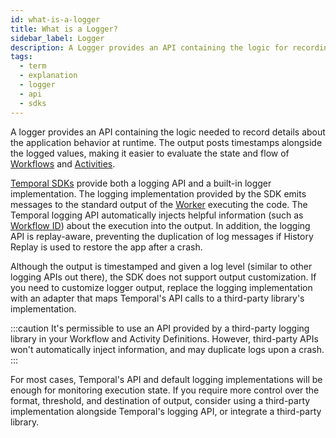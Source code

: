 ```yaml
---
id: what-is-a-logger
title: What is a Logger?
sidebar_label: Logger
description: A Logger provides an API containing the logic for recording runtime behavior.
tags:
  - term
  - explanation
  - logger
  - api
  - sdks
---
```


A logger provides an API containing the logic needed to record details about the application behavior at runtime.
The output posts timestamps alongside the logged values, making it easier to evaluate the state and flow of [Workflows](/concepts/what-is-a-workflow) and [Activities](/concepts/what-is-an-activity).

[Temporal SDKs](/concepts/what-is-a-temporal-sdk) provide both a logging API and a built-in logger implementation.
The logging implementation provided by the SDK emits messages to the standard output of the [Worker](/concepts/what-is-a-worker) executing the code.
The Temporal logging API automatically injects helpful information (such as [Workflow ID](/concepts/what-is-a-workflow-id)) about the execution into the output.
In addition, the logging API is replay-aware, preventing the duplication of log messages if History Replay is used to restore the app after a crash.

Although the output is timestamped and given a log level (similar to other logging APIs out there), the SDK does not support output customization.
If you need to customize logger output, replace the logging implementation with an adapter that maps Temporal's API calls to a third-party library's implementation.

:::caution
It's permissible to use an API provided by a third-party logging library in your Workflow and Activity Definitions.
However, third-party APIs won't automatically inject information, and may duplicate logs upon a crash.
:::

For most cases, Temporal's API and default logging implementations will be enough for monitoring execution state.
If you require more control over the format, threshold, and destination of output, consider using a third-party implementation alongside Temporal's logging API, or integrate a third-party library.

<!-- TODO: should I add example links down here or within the text? -->


